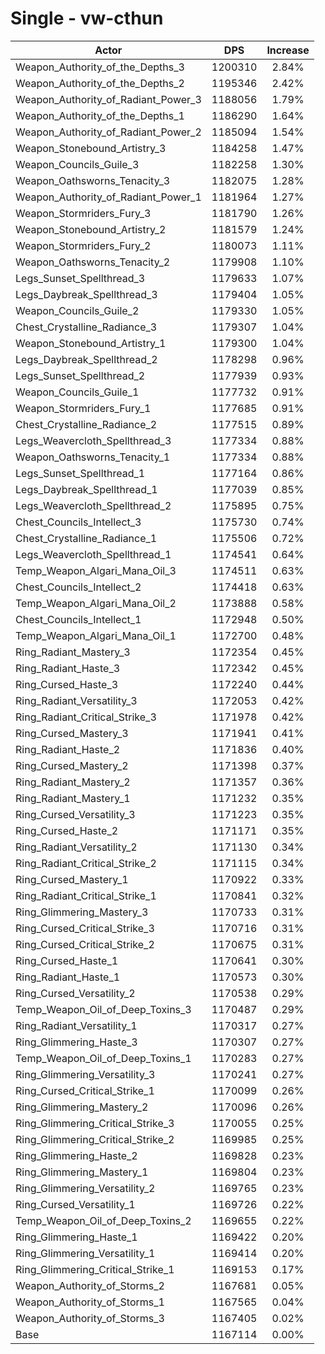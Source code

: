 # Single - vw-cthun
| Actor | DPS | Increase |
|---|:---:|:---:|
|Weapon_Authority_of_the_Depths_3|1200310|2.84%|
|Weapon_Authority_of_the_Depths_2|1195346|2.42%|
|Weapon_Authority_of_Radiant_Power_3|1188056|1.79%|
|Weapon_Authority_of_the_Depths_1|1186290|1.64%|
|Weapon_Authority_of_Radiant_Power_2|1185094|1.54%|
|Weapon_Stonebound_Artistry_3|1184258|1.47%|
|Weapon_Councils_Guile_3|1182258|1.30%|
|Weapon_Oathsworns_Tenacity_3|1182075|1.28%|
|Weapon_Authority_of_Radiant_Power_1|1181964|1.27%|
|Weapon_Stormriders_Fury_3|1181790|1.26%|
|Weapon_Stonebound_Artistry_2|1181579|1.24%|
|Weapon_Stormriders_Fury_2|1180073|1.11%|
|Weapon_Oathsworns_Tenacity_2|1179908|1.10%|
|Legs_Sunset_Spellthread_3|1179633|1.07%|
|Legs_Daybreak_Spellthread_3|1179404|1.05%|
|Weapon_Councils_Guile_2|1179330|1.05%|
|Chest_Crystalline_Radiance_3|1179307|1.04%|
|Weapon_Stonebound_Artistry_1|1179300|1.04%|
|Legs_Daybreak_Spellthread_2|1178298|0.96%|
|Legs_Sunset_Spellthread_2|1177939|0.93%|
|Weapon_Councils_Guile_1|1177732|0.91%|
|Weapon_Stormriders_Fury_1|1177685|0.91%|
|Chest_Crystalline_Radiance_2|1177515|0.89%|
|Legs_Weavercloth_Spellthread_3|1177334|0.88%|
|Weapon_Oathsworns_Tenacity_1|1177334|0.88%|
|Legs_Sunset_Spellthread_1|1177164|0.86%|
|Legs_Daybreak_Spellthread_1|1177039|0.85%|
|Legs_Weavercloth_Spellthread_2|1175895|0.75%|
|Chest_Councils_Intellect_3|1175730|0.74%|
|Chest_Crystalline_Radiance_1|1175506|0.72%|
|Legs_Weavercloth_Spellthread_1|1174541|0.64%|
|Temp_Weapon_Algari_Mana_Oil_3|1174511|0.63%|
|Chest_Councils_Intellect_2|1174418|0.63%|
|Temp_Weapon_Algari_Mana_Oil_2|1173888|0.58%|
|Chest_Councils_Intellect_1|1172948|0.50%|
|Temp_Weapon_Algari_Mana_Oil_1|1172700|0.48%|
|Ring_Radiant_Mastery_3|1172354|0.45%|
|Ring_Radiant_Haste_3|1172342|0.45%|
|Ring_Cursed_Haste_3|1172240|0.44%|
|Ring_Radiant_Versatility_3|1172053|0.42%|
|Ring_Radiant_Critical_Strike_3|1171978|0.42%|
|Ring_Cursed_Mastery_3|1171941|0.41%|
|Ring_Radiant_Haste_2|1171836|0.40%|
|Ring_Cursed_Mastery_2|1171398|0.37%|
|Ring_Radiant_Mastery_2|1171357|0.36%|
|Ring_Radiant_Mastery_1|1171232|0.35%|
|Ring_Cursed_Versatility_3|1171223|0.35%|
|Ring_Cursed_Haste_2|1171171|0.35%|
|Ring_Radiant_Versatility_2|1171130|0.34%|
|Ring_Radiant_Critical_Strike_2|1171115|0.34%|
|Ring_Cursed_Mastery_1|1170922|0.33%|
|Ring_Radiant_Critical_Strike_1|1170841|0.32%|
|Ring_Glimmering_Mastery_3|1170733|0.31%|
|Ring_Cursed_Critical_Strike_3|1170716|0.31%|
|Ring_Cursed_Critical_Strike_2|1170675|0.31%|
|Ring_Cursed_Haste_1|1170641|0.30%|
|Ring_Radiant_Haste_1|1170573|0.30%|
|Ring_Cursed_Versatility_2|1170538|0.29%|
|Temp_Weapon_Oil_of_Deep_Toxins_3|1170487|0.29%|
|Ring_Radiant_Versatility_1|1170317|0.27%|
|Ring_Glimmering_Haste_3|1170307|0.27%|
|Temp_Weapon_Oil_of_Deep_Toxins_1|1170283|0.27%|
|Ring_Glimmering_Versatility_3|1170241|0.27%|
|Ring_Cursed_Critical_Strike_1|1170099|0.26%|
|Ring_Glimmering_Mastery_2|1170096|0.26%|
|Ring_Glimmering_Critical_Strike_3|1170055|0.25%|
|Ring_Glimmering_Critical_Strike_2|1169985|0.25%|
|Ring_Glimmering_Haste_2|1169828|0.23%|
|Ring_Glimmering_Mastery_1|1169804|0.23%|
|Ring_Glimmering_Versatility_2|1169765|0.23%|
|Ring_Cursed_Versatility_1|1169726|0.22%|
|Temp_Weapon_Oil_of_Deep_Toxins_2|1169655|0.22%|
|Ring_Glimmering_Haste_1|1169422|0.20%|
|Ring_Glimmering_Versatility_1|1169414|0.20%|
|Ring_Glimmering_Critical_Strike_1|1169153|0.17%|
|Weapon_Authority_of_Storms_2|1167681|0.05%|
|Weapon_Authority_of_Storms_1|1167565|0.04%|
|Weapon_Authority_of_Storms_3|1167405|0.02%|
|Base|1167114|0.00%|
